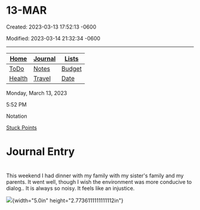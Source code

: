 # 13-MAR

Created: 2023-03-13 17:52:13 -0600

Modified: 2023-03-14 21:32:34 -0600

---

| [Home](onenote:#section-id={BC6F7EBE-92F8-4860-81E4-C52AF5AA602D}&end&base-path=https://salusitgroupllc-my.sharepoint.com/personal/michael_salusitgroup_com/Documents/Notebooks/Personal/Homebase.one)                                                         | [Journal](onenote:Journal#base-path=https://salusitgroupllc-my.sharepoint.com/personal/michael_salusitgroup_com/Documents/Notebooks/Personal)                                                                                                                 | [Lists](onenote:#lists&section-id={BC6F7EBE-92F8-4860-81E4-C52AF5AA602D}&page-id={71CF051A-454C-4C54-98CC-11BC95CA0C78}&end&base-path=https://salusitgroupllc-my.sharepoint.com/personal/michael_salusitgroup_com/Documents/Notebooks/Personal/Homebase.one)   |
|-------------------------|-------------------------|----------------------|
| [ToDo](onenote:Todo#base-path=https://salusitgroupllc-my.sharepoint.com/personal/michael_salusitgroup_com/Documents/Notebooks/Personal)                                                                                                                       | [Notes](onenote:Notes.one#section-id={296D831F-1BDB-9D4C-88C5-BD47D5D1317B}&end&base-path=https://salusitgroupllc-my.sharepoint.com/personal/michael_salusitgroup_com/Documents/Notebooks/Personal)                                                            | [Budget](onenote:#Budget&section-id={BC6F7EBE-92F8-4860-81E4-C52AF5AA602D}&page-id={3ED5C74E-96E1-4FAD-8F5E-1BED23B5A411}&end&base-path=https://salusitgroupllc-my.sharepoint.com/personal/michael_salusitgroup_com/Documents/Notebooks/Personal/Homebase.one) |
| [Health](onenote:#health&section-id={BC6F7EBE-92F8-4860-81E4-C52AF5AA602D}&page-id={B22E4028-5B45-4166-95FE-82B68FB62869}&end&base-path=https://salusitgroupllc-my.sharepoint.com/personal/michael_salusitgroup_com/Documents/Notebooks/Personal/Homebase.one) | [Travel](onenote:#travel&section-id={BC6F7EBE-92F8-4860-81E4-C52AF5AA602D}&page-id={5575EEF2-3457-4C3E-A3E4-D62E400E68EA}&end&base-path=https://salusitgroupllc-my.sharepoint.com/personal/michael_salusitgroup_com/Documents/Notebooks/Personal/Homebase.one) | [Date](onenote:#dates&section-id={BC6F7EBE-92F8-4860-81E4-C52AF5AA602D}&page-id={1F4E83D5-6763-4AD8-AD98-B81315F6E293}&end&base-path=https://salusitgroupllc-my.sharepoint.com/personal/michael_salusitgroup_com/Documents/Notebooks/Personal/Homebase.one)    |

Monday, March 13, 2023

5:52 PM

Notation

[Stuck Points](onenote:..ListsTherapy.one#Stuck%20Points&section-id={0DF39CCE-74AE-4AC2-B131-733B91FB4DA8}&page-id={D159861E-A751-4B02-AFFE-2F8E95B65640}&end&base-path=https://salusitgroupllc-my.sharepoint.com/personal/michael_salusitgroup_com/Documents/Notebooks/Personal)

# Journal Entry

#

This weekend I had dinner with my family with my sister's family and my parents. It went well, though I wish the environment was more conducive to dialog.. It is always so noisy. It feels like an injustice.

![](Journals-13-MAR-image2.gif){width="5.0in" height="2.7736111111111112in"}
